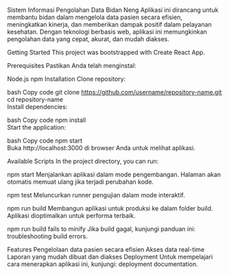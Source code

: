Sistem Informasi Pengolahan Data Bidan Neng
Aplikasi ini dirancang untuk membantu bidan dalam mengelola data pasien secara efisien, meningkatkan kinerja, dan memberikan dampak positif dalam pelayanan kesehatan. Dengan teknologi berbasis web, aplikasi ini memungkinkan pengolahan data yang cepat, akurat, dan mudah diakses.

Getting Started
This project was bootstrapped with Create React App.

Prerequisites
Pastikan Anda telah menginstal:

Node.js
npm
Installation
Clone repository:

bash
Copy code
git clone [https://github.com/username/repository-name.git ](https://github.com/pevnostds/frontend.git) 
cd repository-name  
Install dependencies:

bash
Copy code
npm install  
Start the application:

bash
Copy code
npm start  
Buka http://localhost:3000 di browser Anda untuk melihat aplikasi.

Available Scripts
In the project directory, you can run:

npm start
Menjalankan aplikasi dalam mode pengembangan. Halaman akan otomatis memuat ulang jika terjadi perubahan kode.

npm test
Meluncurkan runner pengujian dalam mode interaktif.

npm run build
Membangun aplikasi untuk produksi ke dalam folder build. Aplikasi dioptimalkan untuk performa terbaik.

npm run build fails to minify
Jika build gagal, kunjungi panduan ini: troubleshooting build errors.

Features
Pengelolaan data pasien secara efisien
Akses data real-time
Laporan yang mudah dibuat dan diakses
Deployment
Untuk mempelajari cara menerapkan aplikasi ini, kunjungi: deployment documentation.
